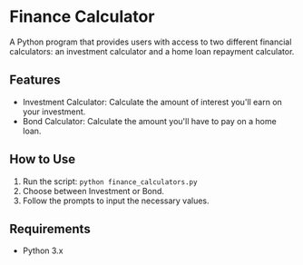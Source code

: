# Finance Calculator

A Python program that provides users with access to two different financial calculators: an investment calculator and a home loan repayment calculator.

## Features

- Investment Calculator: Calculate the amount of interest you'll earn on your investment.
- Bond Calculator: Calculate the amount you'll have to pay on a home loan.

## How to Use

1. Run the script: `python finance_calculators.py`
2. Choose between Investment or Bond.
3. Follow the prompts to input the necessary values.

## Requirements

- Python 3.x
